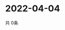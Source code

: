 # 2022-04-04
  共 0条

  <!-- BEGIN -->
  <!-- 最后更新时间Mon Apr 04 2022 22:05:12 GMT+0000 (Coordinated Universal Time) -->
  
  <!-- END -->
  
  